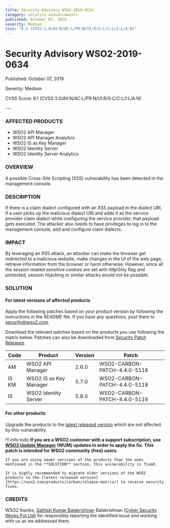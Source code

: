 ```yaml
---
title: Security Advisory WSO2-2019-0634
category: security-announcements
published: October 07, 2019
severity: Medium
cvss: "6.1 (CVSS:3.0/AV:N/AC:L/PR:N/UI:R/S:C/C:L/I:L/A:N)"
---
```


# Security Advisory WSO2-2019-0634

<p class="doc-info">Published: October 07, 2019</p>
<p class="doc-info">Severity: Medium</p>
<p class="doc-info">CVSS Score: 6.1 (CVSS:3.0/AV:N/AC:L/PR:N/UI:R/S:C/C:L/I:L/A:N)</p>
---

### AFFECTED PRODUCTS
* WSO2 API Manager
* WSO2 API Manager Analytics
* WSO2 IS as Key Manager
* WSO2 Identity Server
* WSO2 Identity Server Analytics


### OVERVIEW
A possible Cross-Site Scripting (XSS) vulnerability has been detected in the management console.


### DESCRIPTION
If there is a claim dialect configured with an XSS payload in the dialect URI, if a user picks up the malicious dialect URI and adds it as the service provider claim dialect while configuring the service provider, that payload gets executed. The attacker also needs to have privileges to log in to the management console, add and configure claim dialects.


### IMPACT
By leveraging an XSS attack, an attacker can make the browser get redirected to a malicious website, make changes in the UI of the web page, retrieve information from the browser or harm otherwise. However, since all the session related sensitive cookies are set with httpOnly flag and protected, session hijacking or similar attacks would not be possible.


### SOLUTION

#### For latest versions of affected products
Apply the following patches based on your product version by following the instructions in the README file. If you have any questions, post them to <security@wso2.com>.

Download the relevant patches based on the products you use following the matrix below. Patches can also be downloaded from [Security Patch Releases](https://wso2.com/security-patch-releases/).


| **Code** | **Product**            | **Version** | **Patch**                    |
| -------- | ---------------------- | ----------- | ---------------------------- |
| AM       | WSO2 API Manager       | 2.6.0       | WSO2-CARBON-PATCH-4.4.0-5118 |
| IS KM    | WSO2 IS as Key Manager | 5.7.0       | WSO2-CARBON-PATCH-4.4.0-5118 |
| IS       | WSO2 Identity Server   | 5.8.0       | WSO2-CARBON-PATCH-4.4.0-5116 |


#### For other products
Upgrade the products to the [latest released version](https://wso2.com/products/carbon/release-matrix/) which are not affected by this vulnerability.

!!! info todo
    **If you are a WSO2 customer with a support subscription, use [WSO2 Update Manager](https://wso2.com/updates/wum) (WUM) updates in order to apply the fix. This patch is intended for WSO2 community (free) users.**

    If you are using newer versions of the products than the ones mentioned in the **SOLUTION** section, this vulnerability is fixed.

    It is highly recommended to migrate older versions of the WSO2 products to the [latest released version](https://wso2.com/products/carbon/release-matrix/) to receive security fixes.


### CREDITS
WSO2 thanks, [Sathish Kumar Balakrishnan](https://sathish.co.in/) Balakrishnan ([Cyber Security Works Pvt Ltd](https://cybersecurityworks.com/)) for responsibly reporting the identified issue and working with us as we addressed them.

